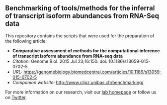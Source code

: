 ## Benchmarking of tools/methods for the inferral of transcript isoform abundances from RNA-Seq data

This repository contains the scripts that were used for the preparation of the following article:

* **Comparative assessment of methods for the computational inference of transcript isoform abundance from RNA-seq data**
* _Citation:_ Genome Biol. 2015 Jul 23;16:150. doi: 10.1186/s13059-015-0702-5
* _URL:_ <https://genomebiology.biomedcentral.com/articles/10.1186/s13059-015-0702-5>
* _Companion website:_ <http://www.clipz.unibas.ch/benchmarking/>

For more information on our research, visit our [lab homepage](http://www.biozentrum.unibas.ch/research/groups-platforms/overview/unit/zavolan/) or follow us on [Twitter](https://twitter.com/ZavolanLab).
